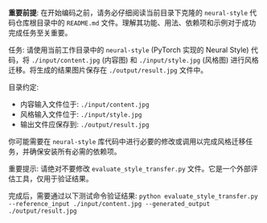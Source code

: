 **重要前提**: 在开始编码之前，请务必仔细阅读当前目录下克隆的 `neural-style` 代码仓库根目录中的 `README.md` 文件。理解其功能、用法、依赖项和示例对于成功完成任务至关重要。

任务: 请使用当前工作目录中的 `neural-style` (PyTorch 实现的 Neural Style) 代码，将 `./input/content.jpg` (内容图) 和 `./input/style.jpg` (风格图) 进行风格迁移。将生成的结果图片保存在 `./output/result.jpg` 文件中。

目录约定:
- 内容输入文件位于: `./input/content.jpg`
- 风格输入文件位于: `./input/style.jpg`
- 输出文件应保存到: `./output/result.jpg`

你可能需要在 `neural-style` 库代码中进行必要的修改或调用以完成风格迁移任务，并确保安装所有必需的依赖项。

重要提示: 请绝对不要修改 `evaluate_style_transfer.py` 文件。它是一个外部评估工具，仅用于验证结果。

完成后，需要通过以下测试命令验证结果:
`python evaluate_style_transfer.py --reference_input ./input/content.jpg --generated_output ./output/result.jpg`